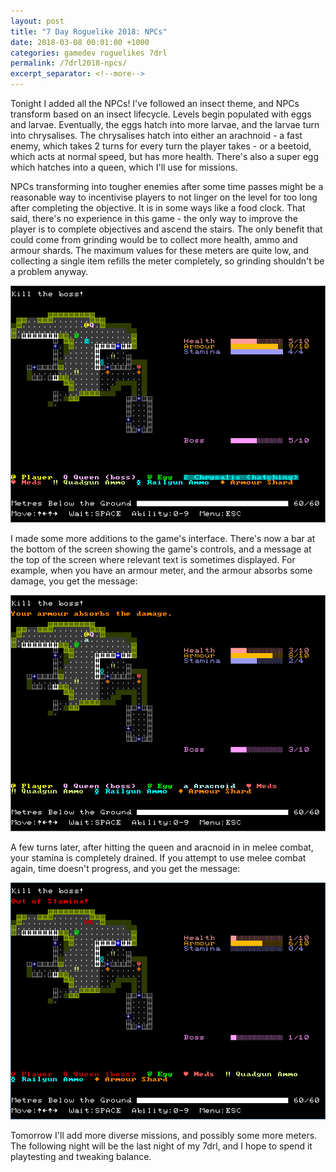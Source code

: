 ```yaml
---
layout: post
title: "7 Day Roguelike 2018: NPCs"
date: 2018-03-08 00:01:00 +1000
categories: gamedev roguelikes 7drl
permalink: /7drl2018-npcs/
excerpt_separator: <!--more-->
---
```


Tonight I added all the NPCs! I've followed an insect theme, and NPCs transform
based on an insect lifecycle. Levels begin populated with eggs and larvae.
Eventually, the eggs hatch into more larvae, and the larvae turn into chrysalises.
The chrysalises hatch into either an arachnoid - a fast enemy, which takes 2 turns
for every turn the player takes - or a beetoid, which acts at normal speed, but
has more health. There's also a super egg which hatches into a queen, which I'll
use for missions.

<!--more-->

NPCs transforming into tougher enemies after some time passes might be a reasonable way
to incentivise players to not linger on the level for too long after completing the objective.
It is in some ways like a food clock. That said, there's no experience in this game -
the only way to improve the player is to complete objectives and ascend the stairs.
The only benefit that could come from grinding would be to collect more health, ammo and
armour shards. The maximum values for these meters are quite low, and collecting a single
item refills the meter completely, so grinding shouldn't be a problem anyway.

![screenshot](/images/7drl2018-npcs/screenshot1.png)

I made some more additions to the game's interface. There's now a bar at the bottom
of the screen showing the game's controls, and a message at the top of the screen
where relevant text is sometimes displayed. For example, when you have an armour
meter, and the armour absorbs some damage, you get the message:

![screenshot](/images/7drl2018-npcs/screenshot2.png)

A few turns later, after hitting the queen and aracnoid in in melee combat, your
stamina is completely drained. If you attempt to use melee combat again, time doesn't
progress, and you get the message:

![screenshot](/images/7drl2018-npcs/screenshot3.png)

Tomorrow I'll add more diverse missions, and possibly some more meters. The following night
will be the last night of my 7drl, and I hope to spend it playtesting and tweaking balance.
